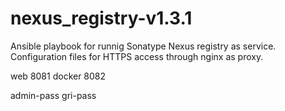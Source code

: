 # nexus_registry-v1.3.1

Ansible playbook for runnig Sonatype Nexus registry as service.
Configuration files for HTTPS access through nginx as proxy.

web 8081
docker 8082

admin-pass
gri-pass
